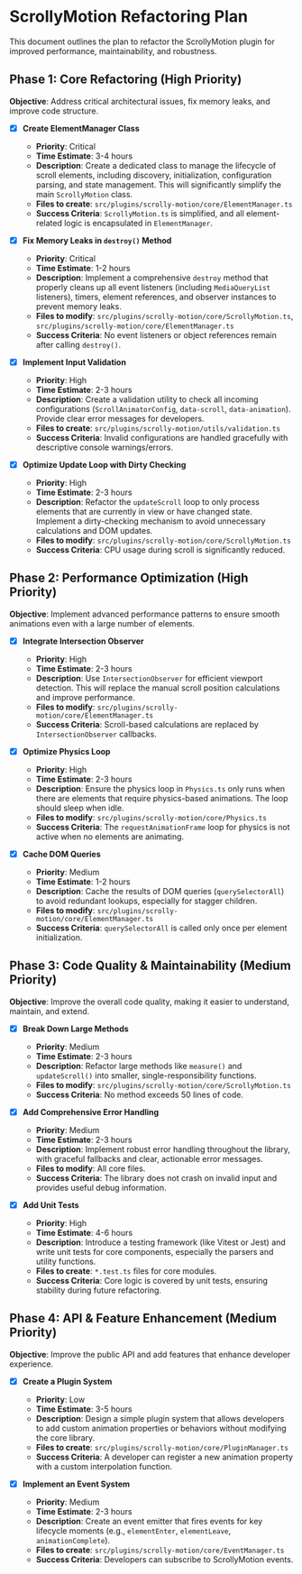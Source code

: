 # ScrollyMotion Refactoring Plan

This document outlines the plan to refactor the ScrollyMotion plugin for improved performance, maintainability, and robustness.

## Phase 1: Core Refactoring (High Priority)

**Objective**: Address critical architectural issues, fix memory leaks, and improve code structure.

- [x] **Create ElementManager Class**

  - **Priority**: Critical
  - **Time Estimate**: 3-4 hours
  - **Description**: Create a dedicated class to manage the lifecycle of scroll elements, including discovery, initialization, configuration parsing, and state management. This will significantly simplify the main `ScrollyMotion` class.
  - **Files to create**: `src/plugins/scrolly-motion/core/ElementManager.ts`
  - **Success Criteria**: `ScrollyMotion.ts` is simplified, and all element-related logic is encapsulated in `ElementManager`.

- [x] **Fix Memory Leaks in `destroy()` Method**

  - **Priority**: Critical
  - **Time Estimate**: 1-2 hours
  - **Description**: Implement a comprehensive `destroy` method that properly cleans up all event listeners (including `MediaQueryList` listeners), timers, element references, and observer instances to prevent memory leaks.
  - **Files to modify**: `src/plugins/scrolly-motion/core/ScrollyMotion.ts`, `src/plugins/scrolly-motion/core/ElementManager.ts`
  - **Success Criteria**: No event listeners or object references remain after calling `destroy()`.

- [x] **Implement Input Validation**

  - **Priority**: High
  - **Time Estimate**: 2-3 hours
  - **Description**: Create a validation utility to check all incoming configurations (`ScrollAnimatorConfig`, `data-scroll`, `data-animation`). Provide clear error messages for developers.
  - **Files to create**: `src/plugins/scrolly-motion/utils/validation.ts`
  - **Success Criteria**: Invalid configurations are handled gracefully with descriptive console warnings/errors.

- [x] **Optimize Update Loop with Dirty Checking**
  - **Priority**: High
  - **Time Estimate**: 2-3 hours
  - **Description**: Refactor the `updateScroll` loop to only process elements that are currently in view or have changed state. Implement a dirty-checking mechanism to avoid unnecessary calculations and DOM updates.
  - **Files to modify**: `src/plugins/scrolly-motion/core/ScrollyMotion.ts`
  - **Success Criteria**: CPU usage during scroll is significantly reduced.

## Phase 2: Performance Optimization (High Priority)

**Objective**: Implement advanced performance patterns to ensure smooth animations even with a large number of elements.

- [x] **Integrate Intersection Observer**

  - **Priority**: High
  - **Time Estimate**: 2-3 hours
  - **Description**: Use `IntersectionObserver` for efficient viewport detection. This will replace the manual scroll position calculations and improve performance.
  - **Files to modify**: `src/plugins/scrolly-motion/core/ElementManager.ts`
  - **Success Criteria**: Scroll-based calculations are replaced by `IntersectionObserver` callbacks.

- [x] **Optimize Physics Loop**

  - **Priority**: High
  - **Time Estimate**: 2-3 hours
  - **Description**: Ensure the physics loop in `Physics.ts` only runs when there are elements that require physics-based animations. The loop should sleep when idle.
  - **Files to modify**: `src/plugins/scrolly-motion/core/Physics.ts`
  - **Success Criteria**: The `requestAnimationFrame` loop for physics is not active when no elements are animating.

- [x] **Cache DOM Queries**
  - **Priority**: Medium
  - **Time Estimate**: 1-2 hours
  - **Description**: Cache the results of DOM queries (`querySelectorAll`) to avoid redundant lookups, especially for stagger children.
  - **Files to modify**: `src/plugins/scrolly-motion/core/ElementManager.ts`
  - **Success Criteria**: `querySelectorAll` is called only once per element initialization.

## Phase 3: Code Quality & Maintainability (Medium Priority)

**Objective**: Improve the overall code quality, making it easier to understand, maintain, and extend.

- [x] **Break Down Large Methods**

  - **Priority**: Medium
  - **Time Estimate**: 2-3 hours
  - **Description**: Refactor large methods like `measure()` and `updateScroll()` into smaller, single-responsibility functions.
  - **Files to modify**: `src/plugins/scrolly-motion/core/ScrollyMotion.ts`
  - **Success Criteria**: No method exceeds 50 lines of code.

- [x] **Add Comprehensive Error Handling**

  - **Priority**: Medium
  - **Time Estimate**: 2-3 hours
  - **Description**: Implement robust error handling throughout the library, with graceful fallbacks and clear, actionable error messages.
  - **Files to modify**: All core files.
  - **Success Criteria**: The library does not crash on invalid input and provides useful debug information.

- [x] **Add Unit Tests**
  - **Priority**: High
  - **Time Estimate**: 4-6 hours
  - **Description**: Introduce a testing framework (like Vitest or Jest) and write unit tests for core components, especially the parsers and utility functions.
  - **Files to create**: `*.test.ts` files for core modules.
  - **Success Criteria**: Core logic is covered by unit tests, ensuring stability during future refactoring.

## Phase 4: API & Feature Enhancement (Medium Priority)

**Objective**: Improve the public API and add features that enhance developer experience.

- [x] **Create a Plugin System**

  - **Priority**: Low
  - **Time Estimate**: 3-5 hours
  - **Description**: Design a simple plugin system that allows developers to add custom animation properties or behaviors without modifying the core library.
  - **Files to create**: `src/plugins/scrolly-motion/core/PluginManager.ts`
  - **Success Criteria**: A developer can register a new animation property with a custom interpolation function.

- [x] **Implement an Event System**
  - **Priority**: Medium
  - **Time Estimate**: 2-3 hours
  - **Description**: Create an event emitter that fires events for key lifecycle moments (e.g., `elementEnter`, `elementLeave`, `animationComplete`).
  - **Files to create**: `src/plugins/scrolly-motion/core/EventManager.ts`
  - **Success Criteria**: Developers can subscribe to ScrollyMotion events.
